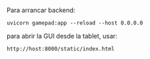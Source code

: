 Para arrancar backend:

    uvicorn gamepad:app --reload --host 0.0.0.0

para abrir la GUI desde la tablet, usar:

    http://host:8000/static/index.html